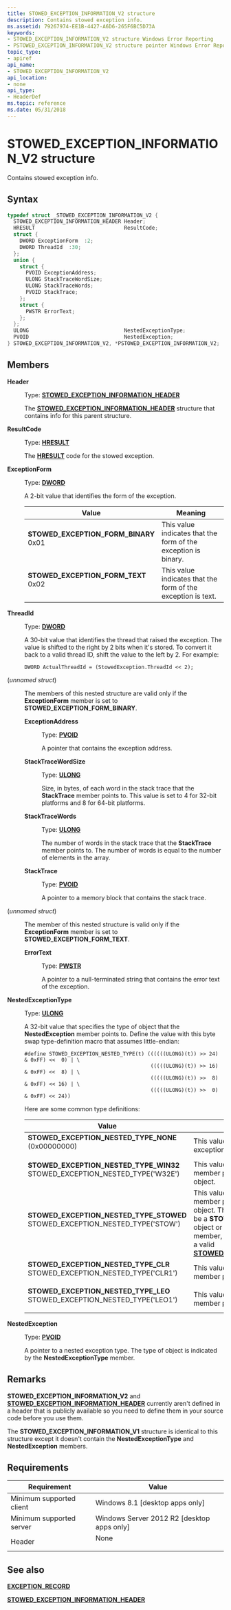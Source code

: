 ```yaml
---
title: STOWED_EXCEPTION_INFORMATION_V2 structure
description: Contains stowed exception info.
ms.assetid: 79267974-EE1B-4427-A6D6-265F6BC5D73A
keywords:
- STOWED_EXCEPTION_INFORMATION_V2 structure Windows Error Reporting
- PSTOWED_EXCEPTION_INFORMATION_V2 structure pointer Windows Error Reporting
topic_type:
- apiref
api_name:
- STOWED_EXCEPTION_INFORMATION_V2
api_location:
- none
api_type:
- HeaderDef
ms.topic: reference
ms.date: 05/31/2018
---
```


# STOWED\_EXCEPTION\_INFORMATION\_V2 structure

Contains stowed exception info.

## Syntax


```C++
typedef struct _STOWED_EXCEPTION_INFORMATION_V2 {
  STOWED_EXCEPTION_INFORMATION_HEADER Header;
  HRESULT                             ResultCode;
  struct {
    DWORD ExceptionForm  :2;
    DWORD ThreadId  :30;
  };
  union {
    struct {
      PVOID ExceptionAddress;
      ULONG StackTraceWordSize;
      ULONG StackTraceWords;
      PVOID StackTrace;
    };
    struct {
      PWSTR ErrorText;
    };
  };
  ULONG                               NestedExceptionType;
  PVOID                               NestedException;
} STOWED_EXCEPTION_INFORMATION_V2, *PSTOWED_EXCEPTION_INFORMATION_V2;
```



## Members

<dl> <dt>

**Header**
</dt> <dd>

Type: **[**STOWED\_EXCEPTION\_INFORMATION\_HEADER**](stowed-exception-information-header.md)**

</dd> <dd>

The [**STOWED\_EXCEPTION\_INFORMATION\_HEADER**](stowed-exception-information-header.md) structure that contains info for this parent structure.

</dd> <dt>

**ResultCode**
</dt> <dd>

Type: **[**HRESULT**](/windows/desktop/WinProg/windows-data-types)**

</dd> <dd>

The [**HRESULT**](/windows/desktop/WinProg/windows-data-types) code for the stowed exception.

</dd> <dt>

**ExceptionForm**
</dt> <dd>

Type: **[**DWORD**](/windows/desktop/WinProg/windows-data-types)**

</dd> <dd>

A 2-bit value that identifies the form of the exception.



| Value                                                                                                                                                                                                                                                                  | Meaning                                                                   |
|------------------------------------------------------------------------------------------------------------------------------------------------------------------------------------------------------------------------------------------------------------------------|---------------------------------------------------------------------------|
| <span id="STOWED_EXCEPTION_FORM_BINARY"></span><span id="stowed_exception_form_binary"></span><dl> <dt>**STOWED\_EXCEPTION\_FORM\_BINARY**</dt> <dt>0x01</dt> </dl> | This value indicates that the form of the exception is binary.<br/> |
| <span id="STOWED_EXCEPTION_FORM_TEXT"></span><span id="stowed_exception_form_text"></span><dl> <dt>**STOWED\_EXCEPTION\_FORM\_TEXT**</dt> <dt>0x02</dt> </dl>       | This value indicates that the form of the exception is text.<br/>   |



 

</dd> <dt>

**ThreadId**
</dt> <dd>

Type: **[**DWORD**](/windows/desktop/WinProg/windows-data-types)**

</dd> <dd>

A 30-bit value that identifies the thread that raised the exception. The value is shifted to the right by 2 bits when it's stored. To convert it back to a valid thread ID, shift the value to the left by 2. For example:

``` syntax
DWORD ActualThreadId = (StowedException.ThreadId << 2);
```

</dd> <dt>

(*unnamed struct*)
</dt> <dd>

The members of this nested structure are valid only if the **ExceptionForm** member is set to **STOWED\_EXCEPTION\_FORM\_BINARY**.

<dl> <dt>

**ExceptionAddress**
</dt> <dd>

Type: **[**PVOID**](/windows/desktop/WinProg/windows-data-types)**

</dd> <dd>

A pointer that contains the exception address.

</dd> <dt>

**StackTraceWordSize**
</dt> <dd>

Type: **[**ULONG**](/windows/desktop/WinProg/windows-data-types)**

</dd> <dd>

Size, in bytes, of each word in the stack trace that the **StackTrace** member points to. This value is set to 4 for 32-bit platforms and 8 for 64-bit platforms.

</dd> <dt>

**StackTraceWords**
</dt> <dd>

Type: **[**ULONG**](/windows/desktop/WinProg/windows-data-types)**

</dd> <dd>

The number of words in the stack trace that the **StackTrace** member points to. The number of words is equal to the number of elements in the array.

</dd> <dt>

**StackTrace**
</dt> <dd>

Type: **[**PVOID**](/windows/desktop/WinProg/windows-data-types)**

</dd> <dd>

A pointer to a memory block that contains the stack trace.

</dd> </dl> </dd> <dt>

(*unnamed struct*)
</dt> <dd>

The member of this nested structure is valid only if the **ExceptionForm** member is set to **STOWED\_EXCEPTION\_FORM\_TEXT**.

<dl> <dt>

**ErrorText**
</dt> <dd>

Type: **[**PWSTR**](/windows/desktop/WinProg/windows-data-types)**

</dd> <dd>

A pointer to a null-terminated string that contains the error text of the exception.

</dd> </dl> </dd> <dt>

**NestedExceptionType**
</dt> <dd>

Type: **[**ULONG**](/windows/desktop/WinProg/windows-data-types)**

</dd> <dd>

A 32-bit value that specifies the type of object that the **NestedException** member points to. Define the value with this byte swap type-definition macro that assumes little-endian:

``` syntax
#define STOWED_EXCEPTION_NESTED_TYPE(t) ((((((ULONG)(t)) >> 24) & 0xFF) <<  0) | \
                                         (((((ULONG)(t)) >> 16) & 0xFF) <<  8) | \
                                         (((((ULONG)(t)) >>  8) & 0xFF) << 16) | \
                                         (((((ULONG)(t)) >>  0) & 0xFF) << 24))
```

Here are some common type definitions:



| Value                                                                                                                                                                                                                                                                                                                           | Meaning                                                                                                                                                                                                                                                                                                                                                                                                  |
|---------------------------------------------------------------------------------------------------------------------------------------------------------------------------------------------------------------------------------------------------------------------------------------------------------------------------------|----------------------------------------------------------------------------------------------------------------------------------------------------------------------------------------------------------------------------------------------------------------------------------------------------------------------------------------------------------------------------------------------------------|
| <span id="STOWED_EXCEPTION_NESTED_TYPE_NONE"></span><span id="stowed_exception_nested_type_none"></span><dl> <dt>**STOWED\_EXCEPTION\_NESTED\_TYPE\_NONE**</dt> <dt>(0x00000000)</dt> </dl>                                  | This value specifies that there is no nested exception object.<br/>                                                                                                                                                                                                                                                                                                                                |
| <span id="STOWED_EXCEPTION_NESTED_TYPE_WIN32"></span><span id="stowed_exception_nested_type_win32"></span><dl> <dt>**STOWED\_EXCEPTION\_NESTED\_TYPE\_WIN32**</dt> <dt>STOWED\_EXCEPTION\_NESTED\_TYPE('W32E')</dt> </dl>    | This value specifies that the **NestedException** member points to an [**EXCEPTION\_RECORD**](/windows/desktop/api/winnt/ns-winnt-exception_record) object.<br/>                                                                                                                                                                                                                                                              |
| <span id="STOWED_EXCEPTION_NESTED_TYPE_STOWED"></span><span id="stowed_exception_nested_type_stowed"></span><dl> <dt>**STOWED\_EXCEPTION\_NESTED\_TYPE\_STOWED**</dt> <dt>STOWED\_EXCEPTION\_NESTED\_TYPE('STOW')</dt> </dl> | This value specifies that the **NestedException** member points to another stowed exception object. The other stowed exception object can be a **STOWED\_EXCEPTION\_INFORMATION\_V2** object or a different version with a valid **Header** member, that is, a **Header** member that contains a valid [**STOWED\_EXCEPTION\_INFORMATION\_HEADER**](stowed-exception-information-header.md).<br/> |
| <span id="STOWED_EXCEPTION_NESTED_TYPE_CLR"></span><span id="stowed_exception_nested_type_clr"></span><dl> <dt>**STOWED\_EXCEPTION\_NESTED\_TYPE\_CLR**</dt> <dt>STOWED\_EXCEPTION\_NESTED\_TYPE('CLR1')</dt> </dl>          | This value specifies that the **NestedException** member points to a 'CLR1' exception object.<br/>                                                                                                                                                                                                                                                                                                 |
| <span id="STOWED_EXCEPTION_NESTED_TYPE_LEO"></span><span id="stowed_exception_nested_type_leo"></span><dl> <dt>**STOWED\_EXCEPTION\_NESTED\_TYPE\_LEO**</dt> <dt>STOWED\_EXCEPTION\_NESTED\_TYPE('LEO1')</dt> </dl>          | This value specifies that the **NestedException** member points to a language exception object.<br/>                                                                                                                                                                                                                                                                                               |



 

</dd> <dt>

**NestedException**
</dt> <dd>

Type: **[**PVOID**](/windows/desktop/WinProg/windows-data-types)**

</dd> <dd>

A pointer to a nested exception type. The type of object is indicated by the **NestedExceptionType** member.

</dd> </dl>

## Remarks

**STOWED\_EXCEPTION\_INFORMATION\_V2** and [**STOWED\_EXCEPTION\_INFORMATION\_HEADER**](stowed-exception-information-header.md) currently aren't defined in a header that is publicly available so you need to define them in your source code before you use them.

The **STOWED\_EXCEPTION\_INFORMATION\_V1** structure is identical to this structure except it doesn't contain the **NestedExceptionType** and **NestedException** members.

## Requirements



| Requirement | Value |
|-------------------------------------|---------------------------------------------------------------------------------|
| Minimum supported client<br/> | Windows 8.1 \[desktop apps only\]<br/>                                    |
| Minimum supported server<br/> | Windows Server 2012 R2 \[desktop apps only\]<br/>                         |
| Header<br/>                   | <dl> <dt>None</dt> </dl> |



## See also

<dl> <dt>

[**EXCEPTION\_RECORD**](/windows/desktop/api/winnt/ns-winnt-exception_record)
</dt> <dt>

[**STOWED\_EXCEPTION\_INFORMATION\_HEADER**](stowed-exception-information-header.md)
</dt> </dl>

 

